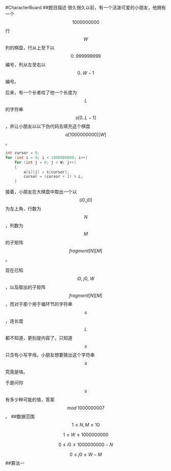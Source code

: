 #CharacterBoard
##题目描述
很久很久以前，有一个活泼可爱的小朋友，他拥有一个$$1000000000$$行$$W$$列的棋盘，行从上至下以$$0..999999999$$编号，列从左至右以$$0..W-1$$编号。

后来，有一个长者给了他一个长度为$$L$$的字符串$$s[0..L-1]$$，并让小朋友以以下伪代码去填充这个棋盘$$a[1000000000][W]$$。
```C++
int cursor = 0;
for (int i = 0; i < 1000000000; i++)
    for (int j = 0; j < W; j++)
    {
        a[i][j] = s[cursor];
        cursor = (cursor + 1) % L;
    }
```
接着，小朋友在大棋盘中取出一个以$$(i0,j0)$$为左上角，行数为$$N$$，列数为$$M$$的子矩阵$$fragment[N][M]$$。

现在已知$$i0,~j0,~W$$，以及取出的子矩阵$$fragment[N][M]$$，而对于那个用于循环节的字符串$$s$$，连长度$$L$$都不知道，更别提内容了，只知道$$s$$只含有小写字母。小朋友想要猜出这个字符串$$s$$究竟是啥。

于是问你$$s$$有多少种可能的值，答案$$mod~1000000007$$。
##数据范围
$$1\le N,M\le 10$$

$$1\le W \le 1000000000$$

$$0\le i0 \le 1000000000-N$$

$$0\le j0\le W-M$$
##算法一